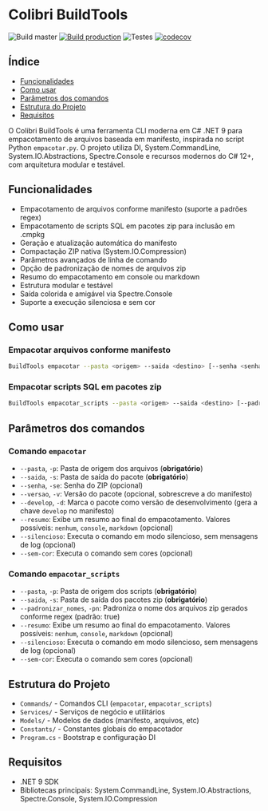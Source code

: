 # Colibri BuildTools

![Build master](https://github.com/ColibriAgile/BuildTools/actions/workflows/build.yml/badge.svg?branch=master)
[![Build production](https://github.com/ColibriAgile/build-tools/actions/workflows/build-production.yml/badge.svg)](https://github.com/ColibriAgile/build-tools/actions/workflows/build-production.yml)
![Testes](https://github.com/ColibriAgile/BuildTools/actions/workflows/testes.yml/badge.svg?branch=master)
[![codecov](https://codecov.io/gh/ColibriAgile/BuildTools/graph/badge.svg?token=IURQ5VBDSW)](https://codecov.io/gh/ColibriAgile/BuildTools)

## Índice

- [Funcionalidades](#funcionalidades)
- [Como usar](#como-usar)
- [Parâmetros dos comandos](#parâmetros-dos-comandos)
- [Estrutura do Projeto](#estrutura-do-projeto)
- [Requisitos](#requisitos)

O Colibri BuildTools é uma ferramenta CLI moderna em C# .NET 9 para empacotamento de arquivos baseada em manifesto, inspirada no script Python `empacotar.py`. O projeto utiliza DI, System.CommandLine, System.IO.Abstractions, Spectre.Console e recursos modernos do C# 12+, com arquitetura modular e testável.

## Funcionalidades

- Empacotamento de arquivos conforme manifesto (suporte a padrões regex)
- Empacotamento de scripts SQL em pacotes zip para inclusão em .cmpkg
- Geração e atualização automática do manifesto
- Compactação ZIP nativa (System.IO.Compression)
- Parâmetros avançados de linha de comando
- Opção de padronização de nomes de arquivos zip
- Resumo do empacotamento em console ou markdown
- Estrutura modular e testável
- Saída colorida e amigável via Spectre.Console
- Suporte a execução silenciosa e sem cor

## Como usar

### Empacotar arquivos conforme manifesto

```sh
BuildTools empacotar --pasta <origem> --saida <destino> [--senha <senha>] [--versao <versao>] [--develop] [--resumo <tipo>] [--silencioso] [--sem-cor]
```

### Empacotar scripts SQL em pacotes zip

```sh
BuildTools empacotar_scripts --pasta <origem> --saida <destino> [--padronizar_nomes <true|false>] [--resumo <tipo>] [--silencioso] [--sem-cor]
```

## Parâmetros dos comandos

### Comando `empacotar`

- `--pasta`, `-p`: Pasta de origem dos arquivos (**obrigatório**)
- `--saida`, `-s`: Pasta de saída do pacote (**obrigatório**)
- `--senha`, `-se`: Senha do ZIP (opcional)
- `--versao`, `-v`: Versão do pacote (opcional, sobrescreve a do manifesto)
- `--develop`, `-d`: Marca o pacote como versão de desenvolvimento (gera a chave `develop` no manifesto)
- `--resumo`: Exibe um resumo ao final do empacotamento. Valores possíveis: `nenhum`, `console`, `markdown` (opcional)
- `--silencioso`: Executa o comando em modo silencioso, sem mensagens de log (opcional)
- `--sem-cor`: Executa o comando sem cores (opcional)

### Comando `empacotar_scripts`

- `--pasta`, `-p`: Pasta de origem dos scripts (**obrigatório**)
- `--saida`, `-s`: Pasta de saída dos pacotes zip (**obrigatório**)
- `--padronizar_nomes`, `-pn`: Padroniza o nome dos arquivos zip gerados conforme regex (padrão: true)
- `--resumo`: Exibe um resumo ao final do empacotamento. Valores possíveis: `nenhum`, `console`, `markdown` (opcional)
- `--silencioso`: Executa o comando em modo silencioso, sem mensagens de log (opcional)
- `--sem-cor`: Executa o comando sem cores (opcional)

## Estrutura do Projeto

- `Commands/` - Comandos CLI (`empacotar`, `empacotar_scripts`)
- `Services/` - Serviços de negócio e utilitários
- `Models/` - Modelos de dados (manifesto, arquivos, etc)
- `Constants/` - Constantes globais do empacotador
- `Program.cs` - Bootstrap e configuração DI

## Requisitos

- .NET 9 SDK
- Bibliotecas principais: System.CommandLine, System.IO.Abstractions, Spectre.Console, System.IO.Compression

